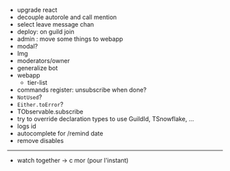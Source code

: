 - upgrade react
- decouple autorole and call mention
- select leave message chan
- deploy: on guild join
- admin : move some things to webapp
- modal?
- Img
- moderators/owner
- generalize bot
- webapp
  - tier-list
- commands register: unsubscribe when done?
- `NotUsed`?
- `Either.toError`?
- TObservable.subscribe
- try to override declaration types to use GuildId, TSnowflake, ...
- logs id
- autocomplete for /remind date
- remove disables

---

- watch together -> c mor (pour l'instant)
